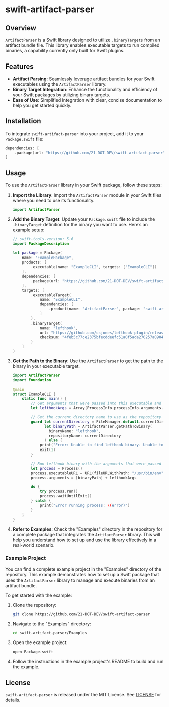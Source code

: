 # swift-artifact-parser

## Overview

`ArtifactParser` is a Swift library designed to utilize `.binaryTargets` from an artifact bundle file. This library enables executable targets to run compiled binaries, a capability currently only built for Swift plugins.

## Features

- **Artifact Parsing**: Seamlessly leverage artifact bundles for your Swift executables using the `ArtifactParser` library.
- **Binary Target Integration**: Enhance the functionality and efficiency of your Swift packages by utilizing binary targets.
- **Ease of Use**: Simplified integration with clear, concise documentation to help you get started quickly.

## Installation

To integrate `swift-artifact-parser` into your project, add it to your `Package.swift` file:

```swift
dependencies: [
    .package(url: "https://github.com/21-DOT-DEV/swift-artifact-parser", exact: "0.0.1")
]
```

## Usage

To use the `ArtifactParser` library in your Swift package, follow these steps:

1. **Import the Library**: Import the `ArtifactParser` module in your Swift files where you need to use its functionality.

    ```swift
    import ArtifactParser
    ```

2. **Add the Binary Target**: Update your `Package.swift` file to include the `.binaryTarget` definition for the binary you want to use. Here’s an example setup:

    ```swift
    // swift-tools-version: 5.6
    import PackageDescription

    let package = Package(
        name: "ExamplePackage",
        products: [
            .executable(name: "ExampleCLI", targets: ["ExampleCLI"])
        ],
        dependencies: [
            .package(url: "https://github.com/21-DOT-DEV/swift-artifact-parser", exact: "0.0.1")
        ],
        targets: [
            .executableTarget(
                name: "ExampleCLI",
                dependencies: [
                    .product(name: "ArtifactParser", package: "swift-artifact-parser")
                ]
            ),
            .binaryTarget(
                name: "lefthook",
                url: "https://github.com/csjones/lefthook-plugin/releases/download/1.6.18/lefthook.artifactbundle.zip",
                checksum: "4feb5c77ce2375bfecddeefc51a0f5ada270257a0904605721c7fc374ffb26c6"
            )
        ]
    )
    ```

3. **Get the Path to the Binary**: Use the `ArtifactParser` to get the path to the binary in your executable target.

    ```swift
    import ArtifactParser
    import Foundation

    @main
    struct ExampleCLI {
        static func main() {
            // Get arguments that were passed into this executable and will be forwarded to lefthook as args.
            let lefthookArgs = Array(ProcessInfo.processInfo.arguments.dropFirst())

            // Get the current directory name to use as the repository name for finding the binary.
            guard let currentDirectory = FileManager.default.currentDirectoryPath.components(separatedBy: "/").last,
                  let binaryPath = ArtifactParser.getPathToBinary(
                    binaryName: "lefthook",
                    repositoryName: currentDirectory
                  ) else {
                print("Error: Unable to find lefthook binary. Unable to run lefthook.")
                exit(1)
            }

            // Run lefthook binary with the arguments that were passed into this executable.
            let process = Process()
            process.executableURL = URL(fileURLWithPath: "/usr/bin/env")
            process.arguments = [binaryPath] + lefthookArgs

            do {
                try process.run()
                process.waitUntilExit()
            } catch {
                print("Error running process: \(error)")
            }
        }
    }
    ```

4. **Refer to Examples**: Check the "Examples" directory in the repository for a complete package that integrates the `ArtifactParser` library. This will help you understand how to set up and use the library effectively in a real-world scenario.

### Example Project

You can find a complete example project in the "Examples" directory of the repository. This example demonstrates how to set up a Swift package that uses the `ArtifactParser` library to manage and execute binaries from an artifact bundle.

To get started with the example:

1. Clone the repository:
    ```sh
    git clone https://github.com/21-DOT-DEV/swift-artifact-parser
    ```

2. Navigate to the "Examples" directory:
    ```sh
    cd swift-artifact-parser/Examples
    ```

3. Open the example project:
    ```sh
    open Package.swift
    ```

4. Follow the instructions in the example project's README to build and run the example.

## License

`swift-artifact-parser` is released under the MIT License. See [LICENSE](LICENSE) for details.
